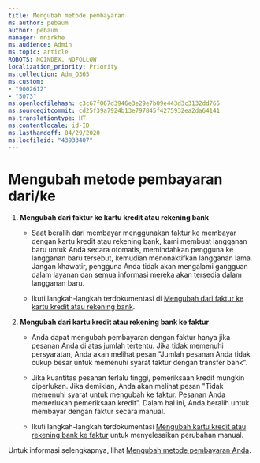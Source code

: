```yaml
---
title: Mengubah metode pembayaran
ms.author: pebaum
author: pebaum
manager: mnirkhe
ms.audience: Admin
ms.topic: article
ROBOTS: NOINDEX, NOFOLLOW
localization_priority: Priority
ms.collection: Adm_O365
ms.custom:
- "9002612"
- "5073"
ms.openlocfilehash: c3c67f067d3946e3e29e7b09e443d3c3132dd765
ms.sourcegitcommit: cd25f39a7924b13e797845f4275932ea2da64141
ms.translationtype: HT
ms.contentlocale: id-ID
ms.lasthandoff: 04/29/2020
ms.locfileid: "43933407"
---
```

# <a name="change-payment-method-fromto"></a>Mengubah metode pembayaran dari/ke

1. **Mengubah dari faktur ke kartu kredit atau rekening bank**

    - Saat beralih dari membayar menggunakan faktur ke membayar dengan kartu kredit atau rekening bank, kami membuat langganan baru untuk Anda secara otomatis, memindahkan pengguna ke langganan baru tersebut, kemudian menonaktifkan langganan lama. Jangan khawatir, pengguna Anda tidak akan mengalami gangguan dalam layanan dan semua informasi mereka akan tersedia dalam langganan baru. 

    - Ikuti langkah-langkah terdokumentasi di [Mengubah dari faktur ke kartu kredit atau rekening bank](https://docs.microsoft.com/microsoft-365/commerce/billing-and-payments/change-payment-method?view=o365-worldwide#change-from-invoice-to-credit-card-or-bank-account).

2. **Mengubah dari kartu kredit atau rekening bank ke faktur**

    - Anda dapat mengubah pembayaran dengan faktur hanya jika pesanan Anda di atas jumlah tertentu. Jika tidak memenuhi persyaratan, Anda akan melihat pesan "Jumlah pesanan Anda tidak cukup besar untuk memenuhi syarat faktur dengan transfer bank".

    - Jika kuantitas pesanan terlalu tinggi, pemeriksaan kredit mungkin diperlukan. Jika demikian, Anda akan melihat pesan "Tidak memenuhi syarat untuk mengubah ke faktur. Pesanan Anda memerlukan pemeriksaan kredit". Dalam hal ini, Anda beralih untuk membayar dengan faktur secara manual.

    - Ikuti langkah-langkah terdokumentasi [Mengubah kartu kredit atau rekening bank ke faktur](https://docs.microsoft.com/microsoft-365/commerce/billing-and-payments/change-payment-method?view=o365-worldwide#change-from-credit-card-or-bank-account-to-invoice) untuk menyelesaikan perubahan manual.

Untuk informasi selengkapnya, lihat [Mengubah metode pembayaran Anda](https://docs.microsoft.com/microsoft-365/commerce/billing-and-payments/change-payment-method).

